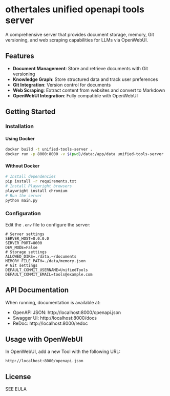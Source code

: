 # othertales unified openapi tools server
A comprehensive server that provides document storage, memory, Git versioning, and web scraping capabilities for LLMs via OpenWebUI.
## Features
- **Document Management**: Store and retrieve documents with Git versioning
- **Knowledge Graph**: Store structured data and track user preferences
- **Git Integration**: Version control for documents
- **Web Scraping**: Extract content from websites and convert to Markdown
- **OpenWebUI Integration**: Fully compatible with OpenWebUI
## Getting Started
### Installation
#### Using Docker
```bash
docker build -t unified-tools-server .
docker run -p 8000:8000 -v $(pwd)/data:/app/data unified-tools-server
```
#### Without Docker
```bash
# Install dependencies
pip install -r requirements.txt
# Install Playwright browsers
playwright install chromium
# Run the server
python main.py
```
### Configuration
Edit the `.env` file to configure the server:
```
# Server settings
SERVER_HOST=0.0.0.0
SERVER_PORT=8000
DEV_MODE=False
# Storage settings
ALLOWED_DIRS=./data,~/documents
MEMORY_FILE_PATH=./data/memory.json
# Git settings
DEFAULT_COMMIT_USERNAME=UnifiedTools
DEFAULT_COMMIT_EMAIL=tools@example.com
```
## API Documentation
When running, documentation is available at:
- OpenAPI JSON: http://localhost:8000/openapi.json
- Swagger UI: http://localhost:8000/docs
- ReDoc: http://localhost:8000/redoc
## Usage with OpenWebUI
In OpenWebUI, add a new Tool with the following URL:
```
http://localhost:8000/openapi.json
```
## License
SEE EULA